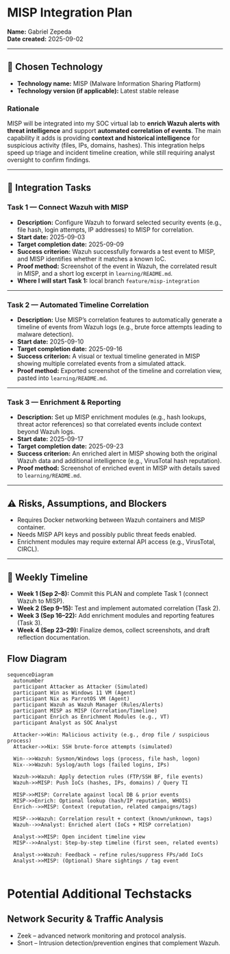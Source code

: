# MISP Integration Plan

**Name:** Gabriel Zepeda  
**Date created:** 2025-09-02  

---

## 📌 Chosen Technology
- **Technology name:** MISP (Malware Information Sharing Platform)  
- **Technology version (if applicable):** Latest stable release  

### Rationale
MISP will be integrated into my SOC virtual lab to **enrich Wazuh alerts with threat intelligence** and support **automated correlation of events**. The main capability it adds is providing **context and historical intelligence** for suspicious activity (files, IPs, domains, hashes). This integration helps speed up triage and incident timeline creation, while still requiring analyst oversight to confirm findings.  

---

## 🎯 Integration Tasks

### Task 1 — Connect Wazuh with MISP
- **Description:** Configure Wazuh to forward selected security events (e.g., file hash, login attempts, IP addresses) to MISP for correlation.  
- **Start date:** 2025-09-03  
- **Target completion date:** 2025-09-09  
- **Success criterion:** Wazuh successfully forwards a test event to MISP, and MISP identifies whether it matches a known IoC.  
- **Proof method:** Screenshot of the event in Wazuh, the correlated result in MISP, and a short log excerpt in `learning/README.md`.  
- **Where I will start Task 1:** local branch `feature/misp-integration`  

---

### Task 2 — Automated Timeline Correlation
- **Description:** Use MISP’s correlation features to automatically generate a timeline of events from Wazuh logs (e.g., brute force attempts leading to malware detection).  
- **Start date:** 2025-09-10  
- **Target completion date:** 2025-09-16  
- **Success criterion:** A visual or textual timeline generated in MISP showing multiple correlated events from a simulated attack.  
- **Proof method:** Exported screenshot of the timeline and correlation view, pasted into `learning/README.md`.  

---

### Task 3 — Enrichment & Reporting
- **Description:** Set up MISP enrichment modules (e.g., hash lookups, threat actor references) so that correlated events include context beyond Wazuh logs.  
- **Start date:** 2025-09-17  
- **Target completion date:** 2025-09-23  
- **Success criterion:** An enriched alert in MISP showing both the original Wazuh data and additional intelligence (e.g., VirusTotal hash reputation).  
- **Proof method:** Screenshot of enriched event in MISP with details saved to `learning/README.md`.  

---

## ⚠️ Risks, Assumptions, and Blockers
- Requires Docker networking between Wazuh containers and MISP container.  
- Needs MISP API keys and possibly public threat feeds enabled.  
- Enrichment modules may require external API access (e.g., VirusTotal, CIRCL).  

---

## 📅 Weekly Timeline
- **Week 1 (Sep 2–8):** Commit this PLAN and complete Task 1 (connect Wazuh to MISP).  
- **Week 2 (Sep 9–15):** Test and implement automated correlation (Task 2).  
- **Week 3 (Sep 16–22):** Add enrichment modules and reporting features (Task 3).  
- **Week 4 (Sep 23–29):** Finalize demos, collect screenshots, and draft reflection documentation.  

## Flow Diagram 

```mermaid
sequenceDiagram
  autonumber
  participant Attacker as Attacker (Simulated)
  participant Win as Windows 11 VM (Agent)
  participant Nix as ParrotOS VM (Agent)
  participant Wazuh as Wazuh Manager (Rules/Alerts)
  participant MISP as MISP (Correlation/Timeline)
  participant Enrich as Enrichment Modules (e.g., VT)
  participant Analyst as SOC Analyst

  Attacker->>Win: Malicious activity (e.g., drop file / suspicious process)
  Attacker->>Nix: SSH brute-force attempts (simulated)

  Win-->>Wazuh: Sysmon/Windows logs (process, file hash, logon)
  Nix-->>Wazuh: Syslog/auth logs (failed logins, IPs)

  Wazuh->>Wazuh: Apply detection rules (FTP/SSH BF, file events)
  Wazuh->>MISP: Push IoCs (hashes, IPs, domains) / Query TI

  MISP->>MISP: Correlate against local DB & prior events
  MISP->>Enrich: Optional lookup (hash/IP reputation, WHOIS)
  Enrich-->>MISP: Context (reputation, related campaigns/tags)

  MISP-->>Wazuh: Correlation result + context (known/unknown, tags)
  Wazuh-->>Analyst: Enriched alert (IoCs + MISP correlation)

  Analyst->>MISP: Open incident timeline view
  MISP-->>Analyst: Step-by-step timeline (first seen, related events)

  Analyst->>Wazuh: Feedback → refine rules/suppress FPs/add IoCs
  Analyst->>MISP: (Optional) Share sightings / tag event


```

# Potential Additional Techstacks

## Network Security & Traffic Analysis

- Zeek – advanced network monitoring and protocol analysis.
- Snort – Intrusion detection/prevention engines that complement Wazuh.